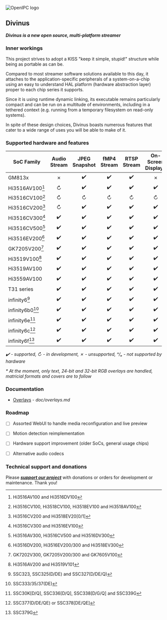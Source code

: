 ![OpenIPC logo][logo]

## Divinus
**_Divinus is a new open source, multi-platform streamer_**

### Inner workings

This project strives to adopt a KISS "keep it simple, stupid!" structure while being as portable as can be.

Compared to most streamer software solutions available to this day, it attaches to the application-specific peripherals of a system-on-a-chip using an easy to understand HAL platform (hardware abstraction layer) proper to each chip series it supports.

Since it is using runtime dynamic linking, its executable remains particularly compact and can be run on a multitude of environments, including in a tethered context (e.g. running from a temporary filesystem on read-only systems).

In spite of these design choices, Divinus boasts numerous features that cater to a wide range of uses you will be able to make of it.


### Supported hardware and features

| SoC Family              | Audio Stream | JPEG Snapshot | fMP4 Stream | RTSP Stream | On-Screen Display* |
|-------------------------|:------------:|:-------------:|:-----------:|:-----------:|:------------------:|
| GM813x                  | ✗            | ✔️           | ✔️          | ✔️          | ✗                 |
| Hi3516AV100[^1]         | ↻            | ✔️           | ✔️          | ✔️          | ✔️                |
| Hi3516CV100[^2]         | ↻            | ↻            | ↻           | ↻           | ↻                 |
| Hi3516CV200[^3]         | ↻            | ✔️           | ✔️          | ✔️          | ✔️                |
| Hi3516CV300[^4]         | ✔️           | ✔️           | ✔️          | ✔️          | ✔️                |
| Hi3516CV500[^5]         | ✔️           | ✔️           | ✔️          | ✔️          | ✔️                |
| Hi3516EV200[^6]         | ✔️           | ✔️           | ✔️          | ✔️          | ✔️                |
| GK7205V200[^7]          | ✔️           | ✔️           | ✔️          | ✔️          | ✔️                |
| Hi3519V100[^8]          | ✔️           | ✔️           | ✔️          | ✔️          | ✔️                |
| Hi3519AV100             | ✔️           | ✔️           | ✔️          | ✔️          | ✔️                |
| Hi3559AV100             | ✔️           | ✔️           | ✔️          | ✔️          | ✔️                |
| T31 series              | ✔️           | ✔️           | ✔️          | ✔️          | ✔️                |
| infinity6[^9]           | ✔️           | ✔️           | ✔️          | ✔️          | ✔️                |
| infinity6b0[^10]        | ✔️           | ✔️           | ✔️          | ✔️          | ✔️                |
| infinity6e[^11]         | ✔️           | ✔️           | ✔️          | ✔️          | ✔️                |
| infinity6c[^12]         | ✔️           | ✔️           | ✔️          | ✔️          | ✔️                |
| infinity6f[^13]         | ✔️           | ✔️           | ✔️          | ✔️          | ✔️                |

_✔️ - supported, ↻ - in development, ✗ - unsupported, ⁿ/ₐ - not supported by hardware_

_* At the moment, only text, 24-bit and 32-bit RGB overlays are handled, matricial formats and covers are to follow_

[^1]: Hi3516AV100 and Hi3516DV100
[^2]: Hi3516CV100, Hi3518CV100, Hi3518EV100 and Hi3518AV100
[^3]: Hi3516CV200 and Hi3518EV20\[0/1\]
[^4]: Hi3516CV300 and Hi3516EV100
[^5]: Hi3516AV300, Hi3516CV500 and Hi3516DV300
[^6]: Hi3516DV200, Hi3516EV200/300 and Hi3518EV300
[^7]: GK7202V300, GK7205V200/300 and GK7605V100
[^8]: Hi3516AV200 and Hi3519V101
[^9]: SSC323, SSC325(D/DE) and SSC327(D/DE/Q)
[^10]: SSC333/35/37(DE)
[^11]: SSC30K\[D/Q\], SSC336\[D/Q\], SSC338\[D/G/Q\] and SSC339G
[^12]: SSC377(D/DE/QE) or SSC378\[DE/QE\]
[^13]: SSC379G


### Documentation

- [Overlays](doc/overlays.md) - _doc/overlays.md_


### Roadmap

- [ ] Assorted WebUI to handle media reconfiguration and live preview
- [ ] Motion detection reimplementation
- [ ] Hardware support improvement (older SoCs, general usage chips)
- [ ] Alternative audio codecs


### Technical support and donations

Please **_[support our project](https://openipc.org/support-open-source)_** with donations or orders for development or maintenance. Thank you!


[logo]: https://openipc.org/assets/openipc-logo-black.svg

